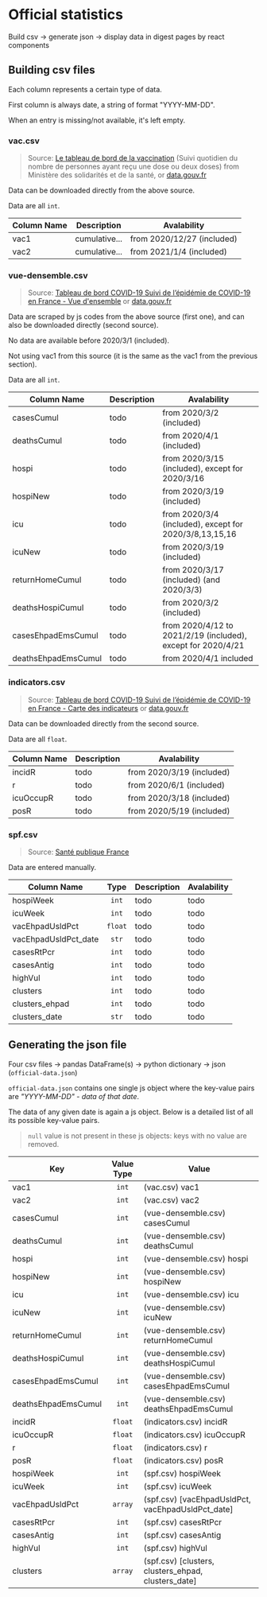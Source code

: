 # Official statistics

Build csv -> generate json -> display data in digest pages by react components

## Building csv files

Each column represents a certain type of data.

First column is always date, a string of format "YYYY-MM-DD".

When an entry is missing/not available, it's left empty.

### vac.csv

> Source: [Le tableau de bord de la vaccination](https://solidarites-sante.gouv.fr/grands-dossiers/vaccin-covid-19/article/le-tableau-de-bord-de-la-vaccination) (Suivi quotidien du nombre de personnes ayant reçu une dose ou deux doses) from Ministère des solidarités et de la santé, or [data.gouv.fr](https://www.data.gouv.fr/fr/datasets/donnees-relatives-aux-personnes-vaccinees-contre-la-covid-19-1/)

Data can be downloaded directly from the above source.

Data are all `int`.

| Column Name | Description   | Avalability                |
| ----------- | ------------- | -------------------------- |
| vac1        | cumulative... | from 2020/12/27 (included) |
| vac2        | cumulative... | from 2021/1/4 (included)   |

### vue-densemble.csv

> Source: [Tableau de bord COVID-19 Suivi de l’épidémie de COVID-19 en France - Vue d'ensemble](https://dashboard.covid19.data.gouv.fr/vue-d-ensemble) or [data.gouv.fr](https://www.data.gouv.fr/en/datasets/donnees-relatives-a-lepidemie-de-covid-19-en-france-vue-densemble/)

Data are scraped by js codes from the above source (first one), and can also be downloaded directly (second source).

No data are available before 2020/3/1 (included).

Not using vac1 from this source (it is the same as the vac1 from the previous section).

Data are all `int`.

| Column Name         | Description | Avalability                                                  |
| ------------------- | ----------- | ------------------------------------------------------------ |
| casesCumul          | todo        | from 2020/3/2 (included)                                     |
| deathsCumul         | todo        | from 2020/4/1 (included)                                     |
| hospi               | todo        | from 2020/3/15 (included), except for 2020/3/16              |
| hospiNew            | todo        | from 2020/3/19 (included)                                    |
| icu                 | todo        | from 2020/3/4 (included), except for 2020/3/8,13,15,16       |
| icuNew              | todo        | from 2020/3/19 (included)                                    |
| returnHomeCumul     | todo        | from 2020/3/17 (included) (and 2020/3/3)                     |
| deathsHospiCumul    | todo        | from 2020/3/2 (included)                                     |
| casesEhpadEmsCumul  | todo        | from 2020/4/12 to 2021/2/19 (included), except for 2020/4/21 |
| deathsEhpadEmsCumul | todo        | from 2020/4/1 included                                       |

### indicators.csv

> Source: [Tableau de bord COVID-19 Suivi de l’épidémie de COVID-19 en France - Carte des indicateurs](https://dashboard.covid19.data.gouv.fr/suivi-indicateurs) or [data.gouv.fr](https://www.data.gouv.fr/fr/datasets/indicateurs-de-suivi-de-lepidemie-de-covid-19/)

Data can be downloaded directly from the second source.

Data are all `float`.

| Column Name | Description | Avalability               |
| ----------- | ----------- | ------------------------- |
| incidR      | todo        | from 2020/3/19 (included) |
| r           | todo        | from 2020/6/1 (included)  |
| icuOccupR   | todo        | from 2020/3/18 (included) |
| posR        | todo        | from 2020/5/19 (included) |

### spf.csv

> Source: [Santé publique France](https://www.santepubliquefrance.fr/dossiers/coronavirus-covid-19/coronavirus-chiffres-cles-et-evolution-de-la-covid-19-en-france-et-dans-le-monde)

Data are entered manually.

| Column Name          |  Type   | Description | Avalability |
| -------------------- | :-----: | ----------- | ----------- |
| hospiWeek            |  `int`  | todo        | todo        |
| icuWeek              |  `int`  | todo        | todo        |
| vacEhpadUsldPct      | `float` | todo        | todo        |
| vacEhpadUsldPct_date |  `str`  | todo        | todo        |
| casesRtPcr           |  `int`  | todo        | todo        |
| casesAntig           |  `int`  | todo        | todo        |
| highVul              |  `int`  | todo        | todo        |
| clusters             |  `int`  | todo        | todo        |
| clusters_ehpad       |  `int`  | todo        | todo        |
| clusters_date        |  `str`  | todo        | todo        |

## Generating the json file

Four csv files -> pandas DataFrame(s) -> python dictionary -> json (`official-data.json`)

`official-data.json` contains one single js object where the key-value pairs are _"YYYY-MM-DD" - data of that date_.

The data of any given date is again a js object. Below is a detailed list of all its possible key-value pairs.

> `null` value is not present in these js objects: keys with no value are removed.

| Key                 | Value Type | Value                                               |
| ------------------- | :--------: | --------------------------------------------------- |
| vac1                |   `int`    | (vac.csv) vac1                                      |
| vac2                |   `int`    | (vac.csv) vac2                                      |
| casesCumul          |   `int`    | (vue-densemble.csv) casesCumul                      |
| deathsCumul         |   `int`    | (vue-densemble.csv) deathsCumul                     |
| hospi               |   `int`    | (vue-densemble.csv) hospi                           |
| hospiNew            |   `int`    | (vue-densemble.csv) hospiNew                        |
| icu                 |   `int`    | (vue-densemble.csv) icu                             |
| icuNew              |   `int`    | (vue-densemble.csv) icuNew                          |
| returnHomeCumul     |   `int`    | (vue-densemble.csv) returnHomeCumul                 |
| deathsHospiCumul    |   `int`    | (vue-densemble.csv) deathsHospiCumul                |
| casesEhpadEmsCumul  |   `int`    | (vue-densemble.csv) casesEhpadEmsCumul              |
| deathsEhpadEmsCumul |   `int`    | (vue-densemble.csv) deathsEhpadEmsCumul             |
| incidR              |  `float`   | (indicators.csv) incidR                             |
| icuOccupR           |  `float`   | (indicators.csv) icuOccupR                          |
| r                   |  `float`   | (indicators.csv) r                                  |
| posR                |  `float`   | (indicators.csv) posR                               |
| hospiWeek           |   `int`    | (spf.csv) hospiWeek                                 |
| icuWeek             |   `int`    | (spf.csv) icuWeek                                   |
| vacEhpadUsldPct     |  `array`   | (spf.csv) [vacEhpadUsldPct, vacEhpadUsldPct_date]   |
| casesRtPcr          |   `int`    | (spf.csv) casesRtPcr                                |
| casesAntig          |   `int`    | (spf.csv) casesAntig                                |
| highVul             |   `int`    | (spf.csv) highVul                                   |
| clusters            |  `array`   | (spf.csv) [clusters, clusters_ehpad, clusters_date] |
